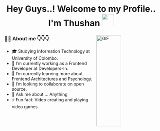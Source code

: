 <h1 align="center" color=#00ffff >Hey Guys..! Welcome to my Profile.. I'm Thushan <img src="https://www.animatedimages.org/data/media/1645/animated-waving-image-0010.gif" width="40px" /> </h1>

<div>
<img width = "40%" align="right" alt="GIF" height="300px" src="https://i.pinimg.com/originals/d0/c6/04/d0c60459431b6ffaecf92fc902ca996d.gif" />
<div align="left">
  <h3>👨‍💻 About me 👇👇👇</h3>
  
- 🎓 Studying Information Technology at University of Colombo.
- 🔭 I’m currently working as a Frontend Developer at Developers-In.
- 🌱 I’m currently learning more about Frontend Architectures and Psychology.
- 👯 I’m looking to collaborate on open source.
- 💬 Ask me about ... Anything
- ⚡ Fun fact: Video creating and playing video games.

</div> 
</div>

